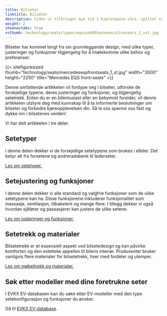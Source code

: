 ```yaml
---
title: Bilseter
linktitle: Bilseter
description: Siden vi tilbringer mye tid i kjøretøyene våre, spiller setene vi sitter i en avgjørende rolle for å gi komfort, støtte og sikkerhet under våre reiser.
weight: 2
shownavtabs: true
xsthumb: technology/seats/types/eqssuv680twinexecutiveseats_1_xst.jpg
---
```

<!-- markdownlint-disable MD033 -->

Bilseter har kommet langt fra sin grunnleggende design, med ulike typer, justeringer og funksjoner tilgjengelig for å imøtekomme ulike behov og preferanser.

{{< sitefiguresized thumb="technology/seats/mercedeseqsfrontseats_1_st.jpg" width="3000" height="2250" title="Mercedes EQS front-seats" >}}

Denne omfattende artikkelen vil fordype seg i bilseter, utforske de forskjellige typene, deres justeringer og funksjoner, og tilgjengelig setetrekk. Enten du er en bilentusiast eller en bekymret forelder, vil denne artikkelen utstyre deg med kunnskap til å ta informerte beslutninger om bilseter og forbedre kjøreopplevelsen din. Så la oss spenne oss fast og dykke inn i bilsetenes verden!

Vi har delt artikkelen i tre deler.

## Setetyper

I denne delen dekker vi de forskjellige setetypene som brukes i elbiler. Det betyr alt fra forsetene og andreradsbenk til lederseter.

[Les om setetyper.](types/)

## Setejustering og funksjoner

I denne delen dekker vi alle standard og valgfrie funksjoner som de ulike setetypene kan ha. Disse funksjonene inkluderer funksjonalitet som massasje, ventilasjon, tilbakelent og mange flere. I tillegg dekker vi også hvordan sjåfører og passasjerer kan justere de ulike setene.

[Les om justeringer og funksjoner.](adjustment/)

## Setetrekk og materialer

Bilsetetrekk er et essensielt aspekt ved bilsetedesign og kan påvirke komforten og den estetiske appellen til bilens interiør. Produsenter bruker vanligvis flere materialer for bilsetetrekk, hver med fordeler og ulemper.

[Les om møbeltrekk og materialer.](materials/)

## Søk etter modeller med dine foretrukne seter

I EVKX EV-databasen kan du søke etter EV-modeller med den type setekonfigurasjon og funksjoner du ønsker.

Gå til [EVKX EV-database](../../evsearch/).
